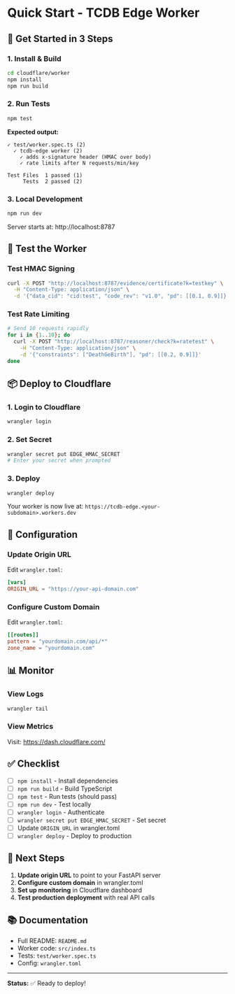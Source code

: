 # Quick Start - TCDB Edge Worker

## 🚀 Get Started in 3 Steps

### 1. Install & Build

```bash
cd cloudflare/worker
npm install
npm run build
```

### 2. Run Tests

```bash
npm test
```

**Expected output:**
```
✓ test/worker.spec.ts (2)
  ✓ tcdb-edge worker (2)
    ✓ adds x-signature header (HMAC over body)
    ✓ rate limits after N requests/min/key

Test Files  1 passed (1)
     Tests  2 passed (2)
```

### 3. Local Development

```bash
npm run dev
```

Server starts at: http://localhost:8787

## 🧪 Test the Worker

### Test HMAC Signing

```bash
curl -X POST "http://localhost:8787/evidence/certificate?k=testkey" \
  -H "Content-Type: application/json" \
  -d '{"data_cid": "cid:test", "code_rev": "v1.0", "pd": [[0.1, 0.9]]}'
```

### Test Rate Limiting

```bash
# Send 10 requests rapidly
for i in {1..10}; do
  curl -X POST "http://localhost:8787/reasoner/check?k=ratetest" \
    -H "Content-Type: application/json" \
    -d '{"constraints": ["DeathGeBirth"], "pd": [[0.2, 0.9]]}'
done
```

## 📦 Deploy to Cloudflare

### 1. Login to Cloudflare

```bash
wrangler login
```

### 2. Set Secret

```bash
wrangler secret put EDGE_HMAC_SECRET
# Enter your secret when prompted
```

### 3. Deploy

```bash
wrangler deploy
```

Your worker is now live at: `https://tcdb-edge.<your-subdomain>.workers.dev`

## 🔧 Configuration

### Update Origin URL

Edit `wrangler.toml`:

```toml
[vars]
ORIGIN_URL = "https://your-api-domain.com"
```

### Configure Custom Domain

Edit `wrangler.toml`:

```toml
[[routes]]
pattern = "yourdomain.com/api/*"
zone_name = "yourdomain.com"
```

## 📊 Monitor

### View Logs

```bash
wrangler tail
```

### View Metrics

Visit: https://dash.cloudflare.com/

## ✅ Checklist

- [ ] `npm install` - Install dependencies
- [ ] `npm run build` - Build TypeScript
- [ ] `npm test` - Run tests (should pass)
- [ ] `npm run dev` - Test locally
- [ ] `wrangler login` - Authenticate
- [ ] `wrangler secret put EDGE_HMAC_SECRET` - Set secret
- [ ] Update `ORIGIN_URL` in wrangler.toml
- [ ] `wrangler deploy` - Deploy to production

## 🎯 Next Steps

1. **Update origin URL** to point to your FastAPI server
2. **Configure custom domain** in wrangler.toml
3. **Set up monitoring** in Cloudflare dashboard
4. **Test production deployment** with real API calls

## 📚 Documentation

- Full README: `README.md`
- Worker code: `src/index.ts`
- Tests: `test/worker.spec.ts`
- Config: `wrangler.toml`

---

**Status:** ✅ Ready to deploy!

